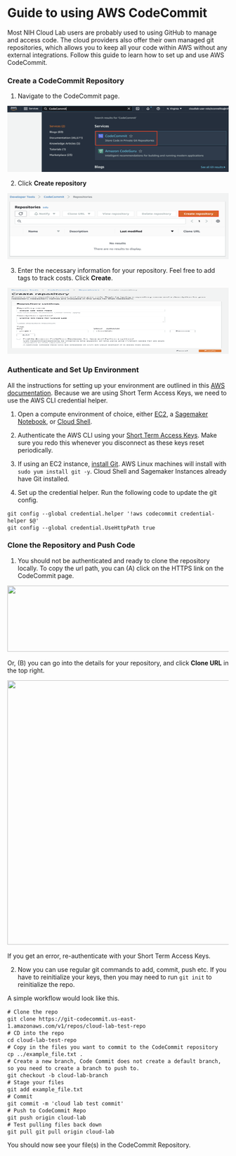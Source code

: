 # Guide to using AWS CodeCommit

Most NIH Cloud Lab users are probably used to using GitHub to manage and access code. The cloud providers also offer their own managed git repositories, which allows you to keep all your code within AWS without any external integrations.
Follow this guide to learn how to set up and use AWS CodeCommit.

### Create a CodeCommit Repository

1. Navigate to the CodeCommit page.

<img src="/docs/images/1_find_code_commit.png" width="550" height="150">

2. Click **Create repository**

<img src="/docs/images/2_create_respository.png" width="550" height="150">

3. Enter the necessary information for your repository. Feel free to add tags to track costs. Click **Create**.

<img src="/docs/images/3_add_repo_info.png" width="550" height="150">

### Authenticate and Set Up Environment

All the instructions for setting up your environment are outlined in this [AWS documentation](https://docs.aws.amazon.com/codecommit/latest/userguide/setting-up-https-unixes.html). Because we are using Short Term Access Keys, we need to use the AWS CLI credential helper. 

1. Open a compute environment of choice, either [EC2](https://github.com/STRIDES/NIHCloudLabAWS/blob/main/docs/connect_ec2.md), a [Sagemaker Notebook](https://github.com/STRIDES/NIHCloudLabAWS/blob/main/docs/Jupyter_notebook.md), or [Cloud Shell](https://aws.amazon.com/cloudshell/).

2. Authenticate the AWS CLI using your [Short Term Access Keys](https://github.com/STRIDES/NIHCloudLabAWS/blob/main/docs/Intramural_STAKs.md). Make sure you redo this whenever you disconnect as these keys reset periodically.

3. If using an EC2 instance, [install Git](https://git-scm.com/download/linux). AWS Linux machines will install with `sudo yum install git -y`. Cloud Shell and Sagemaker Instances already have Git installed.

4. Set up the credential helper. Run the following code to update the git config. 

```
git config --global credential.helper '!aws codecommit credential-helper $@'
git config --global credential.UseHttpPath true
```

### Clone the Repository and Push Code

1. You should not be authenticated and ready to clone the repository locally. To copy the url path, you can (A) click on the HTTPS link on the CodeCommit page. 

<img src="/docs/images/1_clone_repository1.png" width="550" height="150">

Or, (B) you can go into the details for your repository, and click **Clone URL** in the top right. 

<img src="/docs/images/1_clone_repository2.png" width="550" height="600">

If you get an error, re-authenticate with your Short Term Access Keys.

2. Now you can use regular git commands to add, commit, push etc. If you have to reinitialize your keys, then you may need to run `git init` to reinitialize the repo.

A simple workflow would look like this. 

```
# Clone the repo
git clone https://git-codecommit.us-east-1.amazonaws.com/v1/repos/cloud-lab-test-repo
# CD into the repo
cd cloud-lab-test-repo
# Copy in the files you want to commit to the CodeCommit repository
cp ../example_file.txt .
# Create a new branch, Code Commit does not create a default branch, so you need to create a branch to push to.
git checkout -b cloud-lab-branch
# Stage your files
git add example_file.txt 
# Commit
git commit -m 'cloud lab test commit'
# Push to CodeCommit Repo
git push origin cloud-lab
# Test pulling files back down
git pull git pull origin cloud-lab
```
You should now see your file(s) in the CodeCommit Repository.





 
